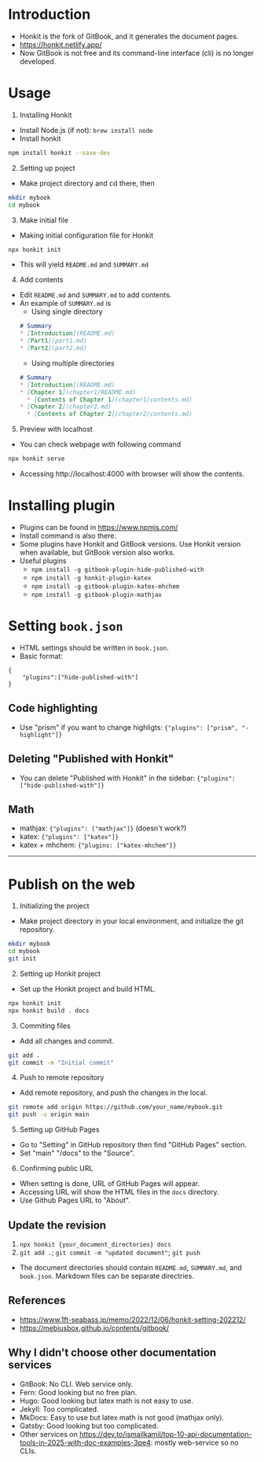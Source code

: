# Introduction
* Honkit is the fork of GitBook, and it generates the document pages.
* https://honkit.netlify.app/
* Now GitBook is not free and its command-line interface (cli) is no longer developed.

# Usage
1. Installing Honkit
* Install Node.js (if not): `brew install node`
* Install honkit
```bash
npm install honkit --save-dev
```

2. Setting up poject
* Make project directory and cd there, then
```bash
mkdir mybook
cd mybook
```

3. Make initial file
* Making initial configuration file for Honkit
```bash
npx honkit init
```
* This will yield `README.md` and `SUMMARY.md`

4. Add contents
* Edit `README.md` and `SUMMARY.md` to add contents.
* An example of `SUMMARY.md` is
  + Using single directory
  ```markdown
  # Summary
  * [Introduction](README.md)
  * [Part1](part1.md)
  * [Part2](part2.md)
  ```
  + Using multiple directories
  ```markdown
  # Summary
  * [Introduction](README.md)
  * [Chapter 1](chapter1/README.md)
    * [Contents of Chapter 1](chapter1/contents.md)
  * [Chapter 2](chapter2.md)
    * [Contents of Chapter 2](chapter2/contents.md)
  ```

5. Preview with localhost
* You can check webpage with following command
```bash
npx honkit serve
```
* Accessing http://localhost:4000 with browser will show the contents.

# Installing plugin
* Plugins can be found in https://www.npmjs.com/
* Install command is also there.
* Some plugins have Honkit and GitBook versions. Use Honkit version when available, but GitBook version also works.
* Useful plugins
  + `npm install -g gitbook-plugin-hide-published-with`
  + `npm install -g honkit-plugin-katex`
  + `npm install -g gitbook-plugin-katex-mhchem`
  + `npm install -g gitbook-plugin-mathjax`

# Setting `book.json`
* HTML settings should be written in `book.json`.
* Basic format:

```
{
    "plugins":["hide-published-with"]
}
```

## Code highlighting
* Use "prism" if you want to change highligts: `{"plugins": ["prism", "-highlight"]}`

## Deleting "Published with Honkit"
* You can delete "Published with Honkit" in the sidebar: `{"plugins": ["hide-published-with"]}`

## Math
* mathjax: `{"plugins": ["mathjax"]}` (doesn't work?)
* katex: `{"plugins": ["katex"]}`
* katex + mhchem: `{"plugins: ["katex-mhchem"]}`

---

# Publish on the web
1. Initializing the project
* Make project directory in your local environment, and initialize the git repository.
```bash
mkdir mybook
cd mybook
git init
```

2. Setting up Honkit project
* Set up the Honkit project and build HTML.
```bash
npx honkit init
npx honkit build . docs
```

3. Commiting files
* Add all changes and commit.
```bash
git add .
git commit -m "Initial commit"
```

4. Push to remote repository
* Add remote repository, and push the changes in the local.
```bash
git remote add origin https://github.com/your_name/mybook.git
git push -u origin main
```

5. Setting up GitHub Pages
* Go to "Setting" in GitHub repository then find "GitHub Pages" section.
* Set "main" "/docs" to the "Source".

6. Confirming public URL
* When setting is done, URL of GitHub Pages will appear.
* Accessing URL will show the HTML files in the `docs` directory.
* Use Github Pages URL to "About".

## Update the revision
1. `npx honkit {your_document_directories} docs`
2. `git add .`; `git commit -m "updated document"`; `git push`
* The document directories should contain `README.md`, `SUMMARY.md`, and `book.json`. Markdown files can be separate directries.

## References
* https://www.1ft-seabass.jp/memo/2022/12/06/honkit-setting-202212/
* https://mebiusbox.github.io/contents/gitbook/

## Why I didn't choose other documentation services
* GitBook: No CLI. Web service only.
* Fern: Good looking but no free plan.
* Hugo: Good looking but latex math is not easy to use.
* Jekyll: Too complicated.
* MkDocs: Easy to use but latex math is not good (mathjax only).
* Gatsby: Good looking but too complicated.
* Other services on https://dev.to/ismailkamil/top-10-api-documentation-tools-in-2025-with-doc-examples-3pe4: mostly web-service so no CLIs.